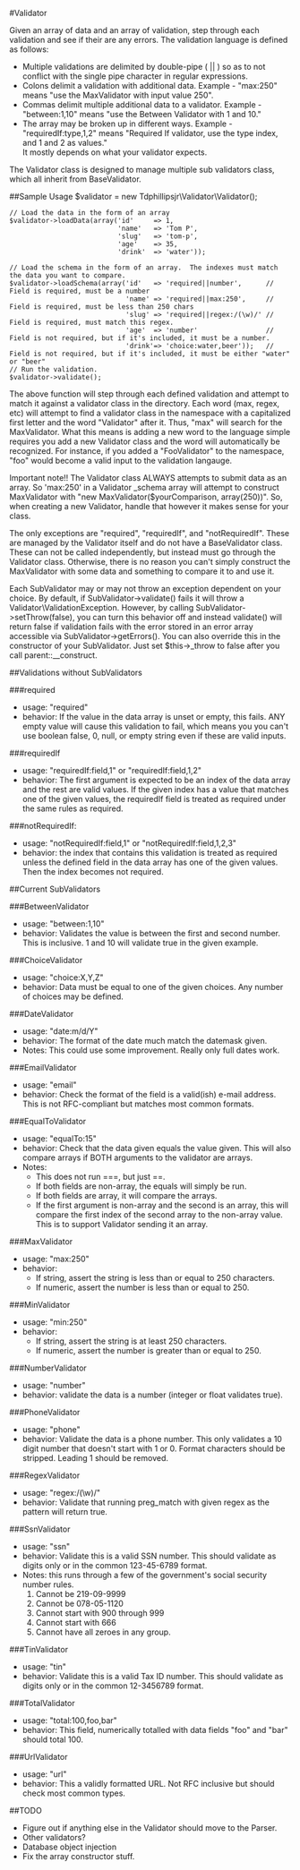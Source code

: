 #Validator

Given an array of data and an array of validation, step through each validation and see if their are any errors.  The validation
language is defined as follows:

 - Multiple validations are delimited by double-pipe ( || ) so as to not conflict with the single pipe character in regular expressions.
 - Colons delimit a validation with additional data.  Example -  "max:250" means "use the MaxValidator with input value 250".
 - Commas delimit multiple additional data to a validator.  Example - "between:1,10" means "use the Between Validator with 1 and 10."
 - The array may be broken up in different ways.  Example - "requiredIf:type,1,2" means "Required If validator, use the type index, and 1 and 2 as values."  
    It mostly depends on what your validator expects.
    
The Validator class is designed to manage multiple sub validators class, which all inherit from BaseValidator.

##Sample Usage
    $validator = new Tdphillipsjr\Validator\Validator();
    
    // Load the data in the form of an array
    $validator->loadData(array('id'     => 1,
                               'name'   => 'Tom P',
                               'slug'   => 'tom-p',
                               'age'    => 35,
                               'drink'  => 'water'));
    
    // Load the schema in the form of an array.  The indexes must match the data you want to compare.
    $validator->loadSchema(array('id'   => 'required||number',      // Field is required, must be a number
                                 'name' => 'required||max:250',     // Field is required, must be less than 250 chars
                                 'slug' => 'required||regex:/(\w)/' // Field is required, must match this regex.
                                 'age'  => 'number'                 // Field is not required, but if it's included, it must be a number.
                                 'drink'=> 'choice:water,beer'));   // Field is not required, but if it's included, it must be either "water" or "beer"
    // Run the validation.
    $validator->validate();

The above function will step through each defined validation and attempt to match it against a validator class in the directory.  Each 
word (max, regex, etc) will attempt to find a validator class in the namespace with a capitalized first letter and the word "Validator" after
it.  Thus, "max" will search for the MaxValidator.  What this means is adding a new word to the language simple requires you add a new
Validator class and the word will automatically be recognized.  For instance, if you added a "FooValidator" to the namespace, "foo" would 
become a valid input to the validation langauge.  

Important note!!  The Validator class ALWAYS attempts to submit data as an array.  So 'max:250' in a Validator _schema array will attempt to construct
MaxValidator with "new MaxValidator($yourComparison, array(250))".  So, when creating a new Validator, handle that however it makes sense for your class.

The only exceptions are "required", "requiredIf", and "notRequiredIf".  These are managed by the Validator itself and do not have a 
BaseValidator class.  These can not be called independently, but instead must go through the Validator class.  Otherwise, there is no reason you
can't simply construct the MaxValidator with some data and something to compare it to and use it.

Each SubValidator may or may not throw an exception dependent on your choice.  By default, if SubValidator->validate() fails it will
throw a Validator\ValidationException.  However, by calling SubValidator->setThrow(false), you can turn this behavior off and instead validate() will return
false if validation fails with the error stored in an error array accessible via SubValidator->getErrors().  You can also override this in the 
constructor of your SubValidator.  Just set $this->_throw to false after you call parent::__construct.

##Validations without SubValidators

###required
 - usage: "required"
 - behavior: If the value in the data array is unset or empty, this fails.  ANY empty value will cause this validation to fail, which means you
                you can't use boolean false, 0, null, or empty string even if these are valid inputs.
                
###requiredIf
 - usage: "requiredIf:field,1" or "requiredIf:field,1,2"
 - behavior: The first argument is expected to be an index of the data array and the rest are valid values.  If the given index has a value that
                matches one of the given values, the requiredIf field is treated as required under the same rules as required.
                
###notRequiredIf:
 - usage: "notRequiredIf:field,1" or "notRequiredIf:field,1,2,3"
 - behavior: the index that contains this validation is treated as required unless the defined field in the data array has one of the given values.  Then
                the index becomes not required.

##Current SubValidators

###BetweenValidator
 - usage: "between:1,10"
 - behavior: Validates the value is between the first and second number.  This is inclusive.  1 and 10 will validate true in the given example.
 
###ChoiceValidator
 - usage: "choice:X,Y,Z"
 - behavior: Data must be equal to one of the given choices.  Any number of choices may be defined.

###DateValidator
 - usage: "date:m/d/Y"
 - behavior: The format of the date much match the datemask given.
 - Notes: This could use some improvement.  Really only full dates work.
 
###EmailValidator
 - usage: "email"
 - behavior: Check the format of the field is a valid(ish) e-mail address.  This is not RFC-compliant but matches most common formats.
 
###EqualToValidator
 - usage: "equalTo:15"
 - behavior: Check that the data given equals the value given.  This will also compare arrays if BOTH arguments to the validator are arrays.
 - Notes:
    - This does not run ===, but just ==.
    - If both fields are non-array, the equals will simply be run.
    - If both fields are array, it will compare the arrays.
    - If the first argument is non-array and the second is an array, this will compare the first index of the second array to the
        non-array value.  This is to support Validator sending it an array.

###MaxValidator
 - usage: "max:250"
 - behavior:
    - If string, assert the string is less than or equal to 250 characters.
    - If numeric, assert the number is less than or equal to 250.
    
###MinValidator
 - usage: "min:250"
 - behavior:
    - If string, assert the string is at least 250 characters.
    - If numeric, assert the number is greater than or equal to 250.

###NumberValidator
 - usage: "number"
 - behavior: validate the data is a number (integer or float validates true).
 
###PhoneValidator
 - usage: "phone"
 - behavior: Validate the data is a phone number.  This only validates a 10 digit number that doesn't start with 1 or 0.  Format
                characters should be stripped.  Leading 1 should be removed.
                
###RegexValidator
 - usage: "regex:/(\w)/"
 - behavior: Validate that running preg_match with given regex as the pattern will return true.
 
###SsnValidator
 - usage: "ssn"
 - behavior: Validate this is a valid SSN number.  This should validate as digits only or in the common 123-45-6789 format.
 - Notes: this runs through a few of the government's social security number rules.
    1. Cannot be 219-09-9999
    2. Cannot be 078-05-1120
    3. Cannot start with 900 through 999
    4. Cannot start with 666
    5. Cannot have all zeroes in any group.
    
###TinValidator
 - usage: "tin"
 - behavior: Validate this is a valid Tax ID number.  This should validate as digits only or in the common 12-3456789 format.
 
###TotalValidator
 - usage: "total:100,foo,bar"
 - behavior: This field, numerically totalled with data fields "foo" and "bar" should total 100.
 
###UrlValidator
 - usage: "url"
 - behavior: This a validly formatted URL.  Not RFC inclusive but should check most common types.

##TODO
 - Figure out if anything else in the Validator should move to the Parser.
 - Other validators?
 - Database object injection
 - Fix the array constructor stuff. 

